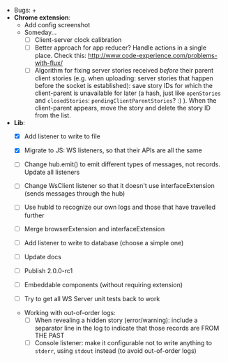 - Bugs:
    + 
- **Chrome extension**:
    + Add config screenshot
    + Someday...
        * [ ] Client-server clock calibration
        * [ ] Better approach for app reducer? Handle actions in a single place. Check this: http://www.code-experience.com/problems-with-flux/
        * [ ] Algorithm for fixing server stories received *before* their parent client stories (e.g. when uploading: server stories that happen before the socket is established): save story IDs for which the client-parent is unavailable for later (a hash, just like `openStories` and `closedStories`: `pendingClientParentStories`? :) ). When the client-parent appears, move the story and delete the story ID from the list.
- **Lib**:
    + [x] Add listener to write to file
    + [x] Migrate to JS: WS listeners, so that their APIs are all the same
    + [ ] Change hub.emit() to emit different types of messages, not records. Update all listeners
    + [ ] Change WsClient listener so that it doesn't use interfaceExtension (sends messages through the hub)
    + [ ] Use hubId to recognize our own logs and those that have travelled further
    + [ ] Merge browserExtension and interfaceExtension

    + [ ] Add listener to write to database (choose a simple one)
    + [ ] Update docs
    + [ ] Publish 2.0.0-rc1
    + [ ] Embeddable components (without requiring extension)
    + [ ] Try to get all WS Server unit tests back to work
    + Working with out-of-order logs:
        * [ ] When revealing a hidden story (error/warning): include a separator line in the log to indicate that those records are FROM THE PAST
        * [ ] Console listener: make it configurable not to write anything to `stderr`, using `stdout` instead (to avoid out-of-order logs)
